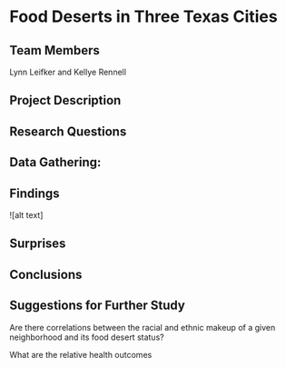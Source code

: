 # Food Deserts in Three Texas Cities

## Team Members
Lynn Leifker and Kellye Rennell

## Project Description

## Research Questions

## Data Gathering:

## Findings
![alt text]

## Surprises

## Conclusions

## Suggestions for Further Study

Are there correlations between the racial and ethnic makeup of a given neighborhood and its food desert status?

What are the relative health outcomes
